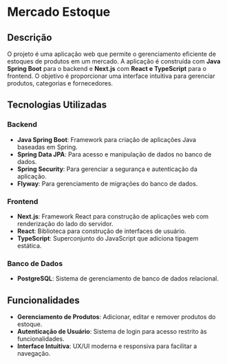 # Mercado Estoque

## Descrição

O projeto é uma aplicação web que permite o gerenciamento eficiente de estoques de produtos em um mercado. A aplicação é construída com **Java Spring Boot** para o backend e **Next.js** com **React e TypeScript** para o frontend. O objetivo é proporcionar uma interface intuitiva para gerenciar produtos, categorias e fornecedores.

## Tecnologias Utilizadas

### Backend
- **Java Spring Boot**: Framework para criação de aplicações Java baseadas em Spring.
- **Spring Data JPA**: Para acesso e manipulação de dados no banco de dados.
- **Spring Security**: Para gerenciar a segurança e autenticação da aplicação.
- **Flyway**: Para gerenciamento de migrações do banco de dados.

### Frontend
- **Next.js**: Framework React para construção de aplicações web com renderização do lado do servidor.
- **React**: Biblioteca para construção de interfaces de usuário.
- **TypeScript**: Superconjunto do JavaScript que adiciona tipagem estática.

### Banco de Dados
- **PostgreSQL**: Sistema de gerenciamento de banco de dados relacional.

## Funcionalidades

- **Gerenciamento de Produtos**: Adicionar, editar e remover produtos do estoque.
- **Autenticação de Usuário**: Sistema de login para acesso restrito às funcionalidades.
- **Interface Intuitiva**: UX/UI moderna e responsiva para facilitar a navegação.
